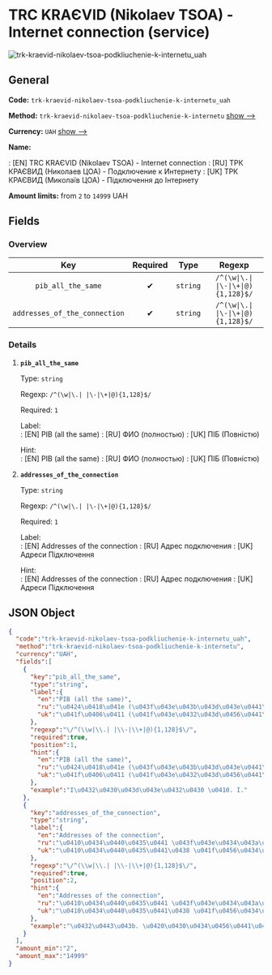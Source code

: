 
# TRC KRAЄVID (Nikolaev TSOA) - Internet connection (service) 
![trk-kraevid-nikolaev-tsoa-podkliuchenie-k-internetu_uah](https://static.openfintech.io/payout_methods/trk-kraevid-nikolaev-tsoa-podkliuchenie-k-internetu_uah/logo.svg?w=400&c=v0.59.26#w24)  

## General 
 
**Code:** `trk-kraevid-nikolaev-tsoa-podkliuchenie-k-internetu_uah` 
 
**Method:** `trk-kraevid-nikolaev-tsoa-podkliuchenie-k-internetu` [show -->](/payout-methods/trk-kraevid-nikolaev-tsoa-podkliuchenie-k-internetu/) 
 
**Currency:** `UAH` [show -->](/currencies/UAH/) 
 
**Name:** 
 
:	[EN] TRC KRAЄVID (Nikolaev TSOA) - Internet connection 
:	[RU] ТРК КРАЄВИД (Николаев ЦОА) - Подключение к Интернету 
:	[UK] ТРК КРАЄВИД (Миколаїв ЦОА) - Підключення до Інтернету 
 
**Amount limits:** from `2` to `14999` UAH 

## Fields 

### Overview 

|Key|Required|Type|Regexp| 
|:---:|:---:|:---:|:---:| 
|`pib_all_the_same`|✔|`string`|`/^(\w\|\.\| \|\-\|\+\|@){1,128}$/`| 
|`addresses_of_the_connection`|✔|`string`|`/^(\w\|\.\| \|\-\|\+\|@){1,128}$/`| 
 

### Details 
 
1. **`pib_all_the_same`** 
 
	Type: `string` 
 
	Regexp: `/^(\w|\.| |\-|\+|@){1,128}$/` 
 
	Required: `1` 
 
	Label:  
	: [EN] PIB (all the same) 
	: [RU] ФИО (полностью) 
	: [UK] ПІБ (Повністю) 
 
	Hint:  
	: [EN] PIB (all the same) 
	: [RU] ФИО (полностью) 
	: [UK] ПІБ (Повністю) 
 
2. **`addresses_of_the_connection`** 
 
	Type: `string` 
 
	Regexp: `/^(\w|\.| |\-|\+|@){1,128}$/` 
 
	Required: `1` 
 
	Label:  
	: [EN] Addresses of the connection 
	: [RU] Адрес подключения 
	: [UK] Адреси Підключення 
 
	Hint:  
	: [EN] Addresses of the connection 
	: [RU] Адрес подключения 
	: [UK] Адреси Підключення 
 

## JSON Object 

```json
{
  "code":"trk-kraevid-nikolaev-tsoa-podkliuchenie-k-internetu_uah",
  "method":"trk-kraevid-nikolaev-tsoa-podkliuchenie-k-internetu",
  "currency":"UAH",
  "fields":[
    {
      "key":"pib_all_the_same",
      "type":"string",
      "label":{
        "en":"PIB (all the same)",
        "ru":"\u0424\u0418\u041e (\u043f\u043e\u043b\u043d\u043e\u0441\u0442\u044c\u044e)",
        "uk":"\u041f\u0406\u0411 (\u041f\u043e\u0432\u043d\u0456\u0441\u0442\u044e)"
      },
      "regexp":"\/^(\\w|\\.| |\\-|\\+|@){1,128}$\/",
      "required":true,
      "position":1,
      "hint":{
        "en":"PIB (all the same)",
        "ru":"\u0424\u0418\u041e (\u043f\u043e\u043b\u043d\u043e\u0441\u0442\u044c\u044e)",
        "uk":"\u041f\u0406\u0411 (\u041f\u043e\u0432\u043d\u0456\u0441\u0442\u044e)"
      },
      "example":"I\u0432\u0430\u043d\u043e\u0432\u0430 \u0410. I."
    },
    {
      "key":"addresses_of_the_connection",
      "type":"string",
      "label":{
        "en":"Addresses of the connection",
        "ru":"\u0410\u0434\u0440\u0435\u0441 \u043f\u043e\u0434\u043a\u043b\u044e\u0447\u0435\u043d\u0438\u044f",
        "uk":"\u0410\u0434\u0440\u0435\u0441\u0438 \u041f\u0456\u0434\u043a\u043b\u044e\u0447\u0435\u043d\u043d\u044f"
      },
      "regexp":"\/^(\\w|\\.| |\\-|\\+|@){1,128}$\/",
      "required":true,
      "position":2,
      "hint":{
        "en":"Addresses of the connection",
        "ru":"\u0410\u0434\u0440\u0435\u0441 \u043f\u043e\u0434\u043a\u043b\u044e\u0447\u0435\u043d\u0438\u044f",
        "uk":"\u0410\u0434\u0440\u0435\u0441\u0438 \u041f\u0456\u0434\u043a\u043b\u044e\u0447\u0435\u043d\u043d\u044f"
      },
      "example":"\u0432\u0443\u043b. \u0420\u0430\u0434\u0456\u0441\u043d\u0430, \u0431\u0443\u0434. 1, \u043a\u0432. 10"
    }
  ],
  "amount_min":"2",
  "amount_max":"14999"
}
```  
